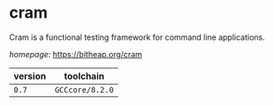 # cram

Cram is a functional testing framework for command line applications.

*homepage*: <https://bitheap.org/cram>

version | toolchain
--------|----------
``0.7`` | ``GCCcore/8.2.0``
